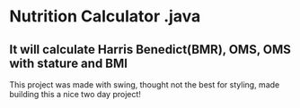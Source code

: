 # Nutrition Calculator .java 
## It will calculate Harris Benedict(BMR), OMS, OMS with stature and BMI

This project was made with swing, thought not the best for styling, made building this a nice two day project!
